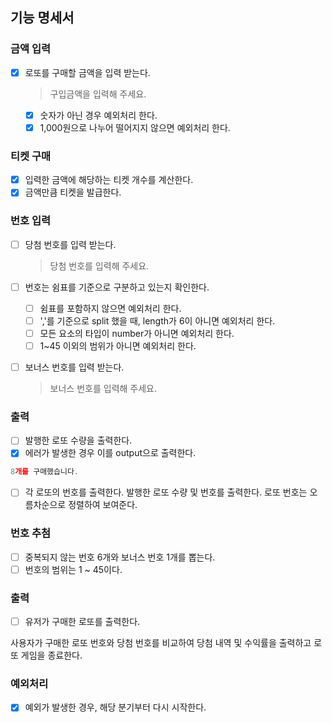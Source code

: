 ## 기능 명세서

### 금액 입력

- [x] 로또를 구매할 금액을 입력 받는다.

  > 구입금액을 입력해 주세요.

  - [x] 숫자가 아닌 경우 예외처리 한다.
  - [x] 1,000원으로 나누어 떨어지지 않으면 예외처리 한다.

### 티켓 구매

- [x] 입력한 금액에 해당하는 티켓 개수를 계산한다.
- [x] 금액만큼 티켓을 발급한다.

### 번호 입력

- [ ] 당첨 번호를 입력 받는다.
  > 당첨 번호를 입력해 주세요.
- [ ] 번호는 쉼표를 기준으로 구분하고 있는지 확인한다.

  - [ ] 쉼표를 포함하지 않으면 예외처리 한다.
  - [ ] ','를 기준으로 split 했을 때, length가 6이 아니면 예외처리 한다.
  - [ ] 모든 요소의 타입이 number가 아니면 예외처리 한다.
  - [ ] 1~45 이외의 범위가 아니면 예외처리 한다.

- [ ] 보너스 번호를 입력 받는다.
  > 보너스 번호를 입력해 주세요.

### 출력

- [ ] 발행한 로또 수량을 출력한다.
- [x] 에러가 발생한 경우 이를 output으로 출력한다.

```js
8개를 구매했습니다.
```

- [ ] 각 로또의 번호를 출력한다. 발행한 로또 수량 및 번호를 출력한다. 로또 번호는 오름차순으로 정렬하여 보여준다.

### 번호 추첨

- [ ] 중복되지 않는 번호 6개와 보너스 번호 1개를 뽑는다.
- [ ] 번호의 범위는 1 ~ 45이다.

### 출력

- [ ] 유저가 구매한 로또를 출력한다.

사용자가 구매한 로또 번호와 당첨 번호를 비교하여 당첨 내역 및 수익률을 출력하고 로또 게임을 종료한다.

### 예외처리

- [x] 예외가 발생한 경우, 해당 분기부터 다시 시작한다.
